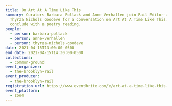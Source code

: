 ```yaml
---
title: On Art At A Time Like This
summary: Curators Barbara Pollack and Anne Verhallen join Rail Editor-at-Large
  Thyrza Nichols Goodeve for a conversation on Art At A Time Like This. We will
  conclude with a poetry reading.
people:
  - person: barbara-pollack
  - person: anne-verhallen
  - person: thyrza-nichols-goodeve
date: 2021-04-15T13:00:00-0500
end_date: 2021-04-15T14:30:00-0500
collections:
  - common-ground
event_organizer:
  - the-brooklyn-rail
event_producer:
  - the-brooklyn-rail
registration_url: https://www.eventbrite.com/e/art-at-a-time-like-this-tickets-150065378587
event_platform:
  - zoom
---
```

